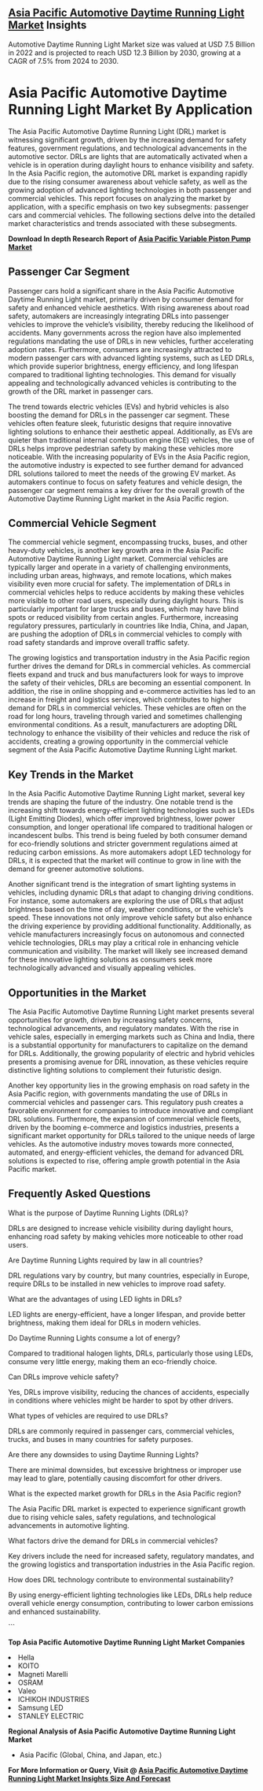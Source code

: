 <h2><a href="https://www.verifiedmarketreports.com/download-sample/?rid=59419&amp;utm_source=Github-Feb&amp;utm_medium=219" target="_blank">Asia Pacific Automotive Daytime Running Light Market</a> Insights</h2><p>Automotive Daytime Running Light Market size was valued at USD 7.5 Billion in 2022 and is projected to reach USD 12.3 Billion by 2030, growing at a CAGR of 7.5% from 2024 to 2030.</p><p><h1>Asia Pacific Automotive Daytime Running Light Market By Application</h1> <p>The Asia Pacific Automotive Daytime Running Light (DRL) market is witnessing significant growth, driven by the increasing demand for safety features, government regulations, and technological advancements in the automotive sector. DRLs are lights that are automatically activated when a vehicle is in operation during daylight hours to enhance visibility and safety. In the Asia Pacific region, the automotive DRL market is expanding rapidly due to the rising consumer awareness about vehicle safety, as well as the growing adoption of advanced lighting technologies in both passenger and commercial vehicles. This report focuses on analyzing the market by application, with a specific emphasis on two key subsegments: passenger cars and commercial vehicles. The following sections delve into the detailed market characteristics and trends associated with these subsegments. <p><strong>Download In depth Research Report of <a href="https://www.verifiedmarketreports.com/download-sample/?rid=236118&amp;utm_source=Pulse-Dec&amp;utm_medium=219" target="_blank">Asia Pacific Variable Piston Pump Market</a></strong></p> <h2>Passenger Car Segment</h2> <p>Passenger cars hold a significant share in the Asia Pacific Automotive Daytime Running Light market, primarily driven by consumer demand for safety and enhanced vehicle aesthetics. With rising awareness about road safety, automakers are increasingly integrating DRLs into passenger vehicles to improve the vehicle’s visibility, thereby reducing the likelihood of accidents. Many governments across the region have also implemented regulations mandating the use of DRLs in new vehicles, further accelerating adoption rates. Furthermore, consumers are increasingly attracted to modern passenger cars with advanced lighting systems, such as LED DRLs, which provide superior brightness, energy efficiency, and long lifespan compared to traditional lighting technologies. This demand for visually appealing and technologically advanced vehicles is contributing to the growth of the DRL market in passenger cars. <p>The trend towards electric vehicles (EVs) and hybrid vehicles is also boosting the demand for DRLs in the passenger car segment. These vehicles often feature sleek, futuristic designs that require innovative lighting solutions to enhance their aesthetic appeal. Additionally, as EVs are quieter than traditional internal combustion engine (ICE) vehicles, the use of DRLs helps improve pedestrian safety by making these vehicles more noticeable. With the increasing popularity of EVs in the Asia Pacific region, the automotive industry is expected to see further demand for advanced DRL solutions tailored to meet the needs of the growing EV market. As automakers continue to focus on safety features and vehicle design, the passenger car segment remains a key driver for the overall growth of the Automotive Daytime Running Light market in the Asia Pacific region. <h2>Commercial Vehicle Segment</h2> <p>The commercial vehicle segment, encompassing trucks, buses, and other heavy-duty vehicles, is another key growth area in the Asia Pacific Automotive Daytime Running Light market. Commercial vehicles are typically larger and operate in a variety of challenging environments, including urban areas, highways, and remote locations, which makes visibility even more crucial for safety. The implementation of DRLs in commercial vehicles helps to reduce accidents by making these vehicles more visible to other road users, especially during daylight hours. This is particularly important for large trucks and buses, which may have blind spots or reduced visibility from certain angles. Furthermore, increasing regulatory pressures, particularly in countries like India, China, and Japan, are pushing the adoption of DRLs in commercial vehicles to comply with road safety standards and improve overall traffic safety. <p>The growing logistics and transportation industry in the Asia Pacific region further drives the demand for DRLs in commercial vehicles. As commercial fleets expand and truck and bus manufacturers look for ways to improve the safety of their vehicles, DRLs are becoming an essential component. In addition, the rise in online shopping and e-commerce activities has led to an increase in freight and logistics services, which contributes to higher demand for DRLs in commercial vehicles. These vehicles are often on the road for long hours, traveling through varied and sometimes challenging environmental conditions. As a result, manufacturers are adopting DRL technology to enhance the visibility of their vehicles and reduce the risk of accidents, creating a growing opportunity in the commercial vehicle segment of the Asia Pacific Automotive Daytime Running Light market. <h2>Key Trends in the Market</h2> <p>In the Asia Pacific Automotive Daytime Running Light market, several key trends are shaping the future of the industry. One notable trend is the increasing shift towards energy-efficient lighting technologies such as LEDs (Light Emitting Diodes), which offer improved brightness, lower power consumption, and longer operational life compared to traditional halogen or incandescent bulbs. This trend is being fueled by both consumer demand for eco-friendly solutions and stricter government regulations aimed at reducing carbon emissions. As more automakers adopt LED technology for DRLs, it is expected that the market will continue to grow in line with the demand for greener automotive solutions. <p>Another significant trend is the integration of smart lighting systems in vehicles, including dynamic DRLs that adapt to changing driving conditions. For instance, some automakers are exploring the use of DRLs that adjust brightness based on the time of day, weather conditions, or the vehicle’s speed. These innovations not only improve vehicle safety but also enhance the driving experience by providing additional functionality. Additionally, as vehicle manufacturers increasingly focus on autonomous and connected vehicle technologies, DRLs may play a critical role in enhancing vehicle communication and visibility. The market will likely see increased demand for these innovative lighting solutions as consumers seek more technologically advanced and visually appealing vehicles. <h2>Opportunities in the Market</h2> <p>The Asia Pacific Automotive Daytime Running Light market presents several opportunities for growth, driven by increasing safety concerns, technological advancements, and regulatory mandates. With the rise in vehicle sales, especially in emerging markets such as China and India, there is a substantial opportunity for manufacturers to capitalize on the demand for DRLs. Additionally, the growing popularity of electric and hybrid vehicles presents a promising avenue for DRL innovation, as these vehicles require distinctive lighting solutions to complement their futuristic design. <p>Another key opportunity lies in the growing emphasis on road safety in the Asia Pacific region, with governments mandating the use of DRLs in commercial vehicles and passenger cars. This regulatory push creates a favorable environment for companies to introduce innovative and compliant DRL solutions. Furthermore, the expansion of commercial vehicle fleets, driven by the booming e-commerce and logistics industries, presents a significant market opportunity for DRLs tailored to the unique needs of large vehicles. As the automotive industry moves towards more connected, automated, and energy-efficient vehicles, the demand for advanced DRL solutions is expected to rise, offering ample growth potential in the Asia Pacific market. <h2>Frequently Asked Questions</h2> <p>What is the purpose of Daytime Running Lights (DRLs)?</p> <p>DRLs are designed to increase vehicle visibility during daylight hours, enhancing road safety by making vehicles more noticeable to other road users.</p> <p>Are Daytime Running Lights required by law in all countries?</p> <p>DRL regulations vary by country, but many countries, especially in Europe, require DRLs to be installed in new vehicles to improve road safety.</p> <p>What are the advantages of using LED lights in DRLs?</p> <p>LED lights are energy-efficient, have a longer lifespan, and provide better brightness, making them ideal for DRLs in modern vehicles.</p> <p>Do Daytime Running Lights consume a lot of energy?</p> <p>Compared to traditional halogen lights, DRLs, particularly those using LEDs, consume very little energy, making them an eco-friendly choice.</p> <p>Can DRLs improve vehicle safety?</p> <p>Yes, DRLs improve visibility, reducing the chances of accidents, especially in conditions where vehicles might be harder to spot by other drivers.</p> <p>What types of vehicles are required to use DRLs?</p> <p>DRLs are commonly required in passenger cars, commercial vehicles, trucks, and buses in many countries for safety purposes.</p> <p>Are there any downsides to using Daytime Running Lights?</p> <p>There are minimal downsides, but excessive brightness or improper use may lead to glare, potentially causing discomfort for other drivers.</p> <p>What is the expected market growth for DRLs in the Asia Pacific region?</p> <p>The Asia Pacific DRL market is expected to experience significant growth due to rising vehicle sales, safety regulations, and technological advancements in automotive lighting.</p> <p>What factors drive the demand for DRLs in commercial vehicles?</p> <p>Key drivers include the need for increased safety, regulatory mandates, and the growing logistics and transportation industries in the Asia Pacific region.</p> <p>How does DRL technology contribute to environmental sustainability?</p> <p>By using energy-efficient lighting technologies like LEDs, DRLs help reduce overall vehicle energy consumption, contributing to lower carbon emissions and enhanced sustainability.</p> ```</p><p><strong>Top Asia Pacific Automotive Daytime Running Light Market Companies</strong></p><div data-test-id=""><p><li>Hella</li><li> KOITO</li><li> Magneti Marelli</li><li> OSRAM</li><li> Valeo</li><li> ICHIKOH INDUSTRIES</li><li> Samsung LED</li><li> STANLEY ELECTRIC</li></p><div><strong>Regional Analysis of&nbsp;Asia Pacific Automotive Daytime Running Light Market</strong></div><ul><li dir="ltr"><p dir="ltr">Asia Pacific (Global, China, and Japan, etc.)</p></li></ul><p><strong>For More Information or Query, Visit @&nbsp;</strong><strong><a href="https://www.verifiedmarketreports.com/product/global-automotive-daytime-running-light-market-2018-by-manufacturers-regions-type-and-application-forecast-to-2023/?utm_source=Github-Feb&amp;utm_medium=219" target="_blank">Asia Pacific Automotive Daytime Running Light Market Insights Size And Forecast</a></strong></p></div><h2>&nbsp;</h2><div data-test-id="">&nbsp;</div>
